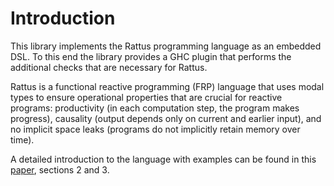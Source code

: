 # Introduction

This library implements the Rattus programming language as an embedded
DSL. To this end the library provides a GHC plugin that performs the
additional checks that are necessary for Rattus.
            
Rattus is a functional reactive programming (FRP) language that uses
modal types to ensure operational properties that are crucial for
reactive programs: productivity (in each computation step, the program
makes progress), causality (output depends only on current and earlier
input), and no implicit space leaks (programs do not implicitly retain
memory over time).

A detailed introduction to the language with examples can be found in
this [paper](docs/paper.pdf), sections 2 and 3.
